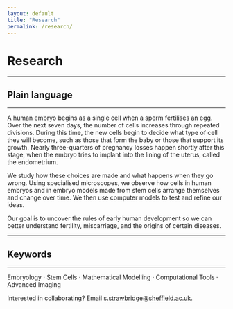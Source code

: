 ```yaml
---
layout: default
title: "Research"
permalink: /research/
---
```


# **Research**

---

## Plain language

---

A human embryo begins as a single cell when a sperm fertilises an egg.
Over the next seven days, the number of cells increases through repeated divisions.
During this time, the new cells begin to decide what type of cell they will become, such as those that form the baby or those that support its growth.
Nearly three-quarters of pregnancy losses happen shortly after this stage, when the embryo tries to implant into the lining of the uterus, called the endometrium.

We study how these choices are made and what happens when they go wrong.
Using specialised microscopes, we observe how cells in human embryos and in embryo models made from stem cells arrange themselves and change over time.
We then use computer models to test and refine our ideas.

Our goal is to uncover the rules of early human development so we can better understand fertility, miscarriage, and the origins of certain diseases.  

---

## Keywords

---

Embryology · Stem Cells · Mathematical Modelling · Computational Tools · Advanced Imaging

<p class="mt-6">Interested in collaborating? Email <a href="mailto:s.strawbridge@sheffield.ac.uk">s.strawbridge@sheffield.ac.uk</a>.</p>
